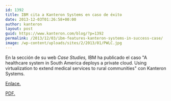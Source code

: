 ```yaml
---
id: 1392
title: IBM cita a Kanteron Systems en caso de éxito
date: 2013-12-03T01:26:58+00:00
author: kanteron
layout: post
guid: https://www.kanteron.com/blog/?p=1392
permalink: /2013/12/03/ibm-features-kanteron-systems-in-success-case/
image: /wp-content/uploads/sites/2/2013/01/PWLC.jpg
---
```

En la sección de su web _Case Studies,_ IBM ha publicado el caso "A healthcare system in South America deploys a private cloud. Using virtualization to extend medical services to rural communities" con Kanteron Systems.

<a title="https://www-01.ibm.com/software/success/cssdb.nsf/CS/RNAE-95GLRR?OpenDocument&Site=corp&cty=en_us" href="https://www-01.ibm.com/software/success/cssdb.nsf/CS/RNAE-95GLRR?OpenDocument&Site=corp&cty=en_us" target="_blank">Enlace.</a>

<a title="https://www.ibm.com/common/ssi/cgi-bin/ssialias?subtype=AB&infotype=PM&appname=SWGE_OI_OI_USEN&htmlfid=OIC03030USEN&attachment=OIC03030USEN.PDF" href="https://www.ibm.com/common/ssi/cgi-bin/ssialias?subtype=AB&infotype=PM&appname=SWGE_OI_OI_USEN&htmlfid=OIC03030USEN&attachment=OIC03030USEN.PDF" target="_blank">PDF.</a>